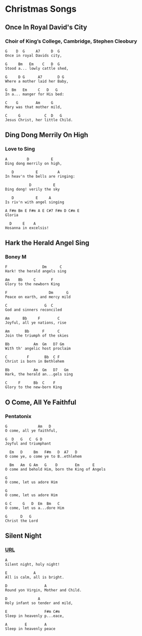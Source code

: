 # Christmas Songs

## Once In Royal David's City

### Choir of King’s College, Cambridge, Stephen Cleobury

```lyrics
G    D  G     A7     D  G
Once in royal Davids city,

G     Bm   Em    C   D  G
Stood a... lowly cattle shed,

G     D G      A7       D G
Where a mother laid her Baby,

G  Bm   Em     C   D   G
In a... manger for His bed:

C    G        Am     G
Mary was that mother mild,

C     G           C  D   G
Jesus Christ, her little Child.
```

## Ding Dong Merrily On High

### Love to Sing

```lyrics
A         D          E
Ding dong merrily on high,

   D          E         A
In heav'n the bells are ringing:

           D          E
Ding dong! verily the sky

   D          E     A
Is riv'n with angel singing

A F#m Bm E F#m A E C#7 F#m D C#m E
Gloria

  D     E    A
Hosanna in excelsis!
```

## Hark the Herald Angel Sing

### Boney M

```lyrics
F                Dm      C
Hark! the herald angels sing

Am    Bb     C       F
Glory to the newborn King

F                   Dm      G
Peace on earth, and mercy mild

C                 G  C
God and sinners reconciled

Am      Bb     F        C
Joyful, all ye nations, rise

Am       Bb      F      C
Join the triumph of the skies

Bb           Am  Gm   D7 Gm
With th' angelic host proclaim

C         F       Bb  C F
Christ is born in Bethlehem

Bb           Am  Gm   D7   Gm
Hark, the herald an...gels sing

C     F      Bb  C    F
Glory to the new-born King
```

## O Come, All Ye Faithful

### Pentatonix

```lyrics
G              Am   D
O come, all ye faithful,

G  D   G   C  G D
Joyful and triumphant

  Em   D     Bm   F#m   D  A7   D
O come ye, o come ye to B..ethlehem

  Bm   Am  G Am   G    D        Em      E
O come and behold Him, born the King of Angels

G
O come, let us adore Him

G
O come, let us adore Him

G C     G   D  Em  Bm   C
O come, let us a...dore Him

G      D   G
Christ the Lord
```

## Silent Night

### [URL](https://www.41051.com/xmaslyrics/silent_night.html)

```lyrics
A
Silent night, holy night!

E            A
All is calm, all is bright.

D                 A
Round yon Virgin, Mother and Child.

D              A
Holy infant so tender and mild,

E                 F#m C#m
Sleep in heavenly p...eace,

A        E        A
Sleep in heavenly peace
```
